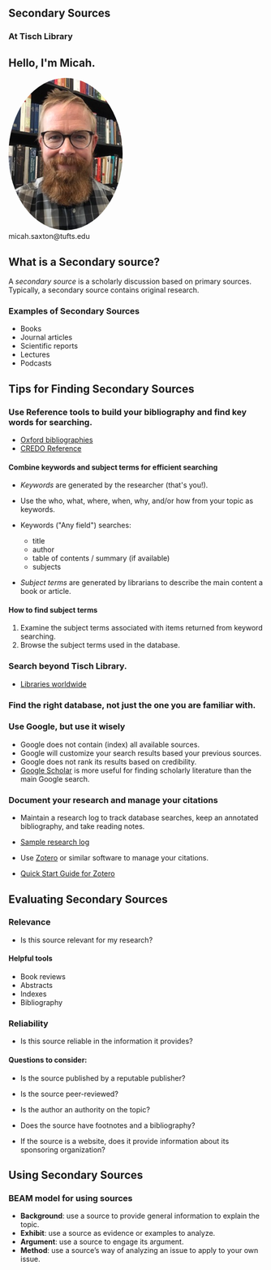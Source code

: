 ## Secondary Sources
### At Tisch Library


## Hello, I'm Micah.
<img src="./images/saxton_profile.jpg" height=300 style="border-radius: 50%">
<br>
micah.saxton@tufts.edu


## What is a Secondary source?

A _secondary source_ is a scholarly discussion based on primary sources. Typically, a secondary source contains original research.

### Examples of Secondary Sources
* Books
* Journal articles
* Scientific reports
* Lectures
* Podcasts


## Tips for Finding Secondary Sources

### Use Reference tools to build your bibliography and find key words for searching.

* [Oxford bibliographies](https://www.library.tufts.edu/ezproxy/ezproxy.asp?location=obo)
* [CREDO Reference](https://www.library.tufts.edu/ezproxy/ezproxy.asp?location=xreferplus)

#### Combine keywords and subject terms for efficient searching

* _Keywords_ are generated by the researcher (that's you!).
* Use the who, what, where, when, why, and/or how from your topic as keywords.

* Keywords ("Any field") searches:
    * title
    * author
    * table of contents / summary (if available)
    * subjects

* _Subject terms_ are generated by librarians to describe the main content a book or article.

#### How to find subject terms
1. Examine the subject terms associated with items returned from keyword searching.
2. Browse the subject terms used in the database.


### Search beyond Tisch Library.

* [Libraries worldwide](https://tufts.on.worldcat.org/discovery)


### Find the right database, not just the one you are familiar with.


### Use Google, but use it wisely

* Google does not contain (index) all available sources.
* Google will customize your search results based your previous sources.
* Google does not rank its results based on credibility.
* [Google Scholar](https://scholar.google.com/) is more useful for finding scholarly literature than the main Google search.


### Document your research and manage your citations

* Maintain a research log to track database searches, keep an annotated bibliography, and take reading notes.
* [Sample research log](https://msaxton.notion.site/Sample-Research-Log-5d5743036c394ad184bab74eebf78acd)

* Use [Zotero](https://www.zotero.org/) or similar software to manage your citations.
* [Quick Start Guide for Zotero](https://www.zotero.org/support/quick_start_guide)


## Evaluating Secondary Sources

### Relevance
* Is this source relevant for my research?

#### Helpful tools
* Book reviews
* Abstracts
* Indexes
* Bibliography

### Reliability
* Is this source reliable in the information it provides?

#### Questions to consider:

* Is the source published by a reputable publisher?

* Is the source peer-reviewed?

* Is the author an authority on the topic?

* Does the source have footnotes and a bibliography?

* If the source is a website, does it provide information about its sponsoring organization?


## Using Secondary Sources

### BEAM model for using sources
* **Background**: use a source to provide general information to explain the topic.
* **Exhibit**: use a source as evidence or examples to analyze.
* **Argument**: use a source to engage its argument.
* **Method**: use a source’s way of analyzing an issue to apply to your own issue.